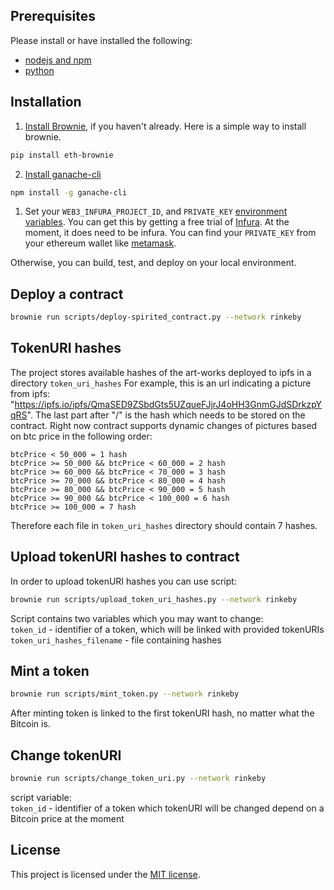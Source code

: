 ## Prerequisites

Please install or have installed the following:

- [nodejs and npm](https://nodejs.org/en/download/)
- [python](https://www.python.org/downloads/)
## Installation

1. [Install Brownie](https://eth-brownie.readthedocs.io/en/stable/install.html), if you haven't already. Here is a simple way to install brownie.

```bash
pip install eth-brownie
```

2. [Install ganache-cli](https://www.npmjs.com/package/ganache-cli)

```bash
npm install -g ganache-cli
```

1. Set your `WEB3_INFURA_PROJECT_ID`, and `PRIVATE_KEY` [environment variables](https://www.twilio.com/blog/2017/01/how-to-set-environment-variables.html). You can get this by getting a free trial of [Infura](https://infura.io/). At the moment, it does need to be infura. You can find your `PRIVATE_KEY` from your ethereum wallet like [metamask](https://metamask.io/). 

Otherwise, you can build, test, and deploy on your local environment.

## Deploy a contract
```bash
brownie run scripts/deploy-spirited_contract.py --network rinkeby
```

## TokenURI hashes
The project stores available hashes of the art-works deployed to ipfs in a directory `token_uri_hashes`
For example, this is an url indicating a picture from ipfs: "https://ipfs.io/ipfs/QmaSED9ZSbdGts5UZqueFJjrJ4oHH3GnmGJdSDrkzpYqRS".
The last part after "/" is the hash which needs to be stored on the contract. Right now contract supports dynamic changes
of pictures based on btc price in the following order:
```
btcPrice < 50_000 = 1 hash
btcPrice >= 50_000 && btcPrice < 60_000 = 2 hash
btcPrice >= 60_000 && btcPrice < 70_000 = 3 hash
btcPrice >= 70_000 && btcPrice < 80_000 = 4 hash
btcPrice >= 80_000 && btcPrice < 90_000 = 5 hash
btcPrice >= 90_000 && btcPrice < 100_000 = 6 hash
btcPrice >= 100_000 = 7 hash
```
Therefore each file in `token_uri_hashes`  directory should contain 7 hashes.

## Upload tokenURI hashes to contract
In order to upload tokenURI hashes you can use script:
```bash
brownie run scripts/upload_token_uri_hashes.py --network rinkeby
```
Script contains two variables which you may want to change:<br/> 
`token_id` - identifier of a token, which will be linked with provided tokenURIs<br/>
`token_uri_hashes_filename` - file containing hashes<br/>

## Mint a token
```bash
brownie run scripts/mint_token.py --network rinkeby
```
After minting token is linked to the first tokenURI hash, no matter what the Bitcoin is.

## Change tokenURI
```bash
brownie run scripts/change_token_uri.py --network rinkeby
```
script variable:<br/>
`token_id` - identifier of a token which tokenURI will be changed depend on a Bitcoin price at the moment 

## License

This project is licensed under the [MIT license](LICENSE).
